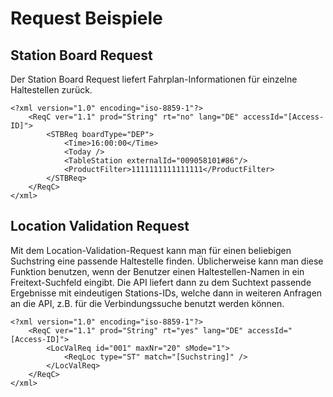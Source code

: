 # Request Beispiele


## Station Board Request

Der Station Board Request liefert Fahrplan-Informationen für einzelne Haltestellen zurück.

	<?xml version="1.0" encoding="iso-8859-1"?>
		<ReqC ver="1.1" prod="String" rt="no" lang="DE" accessId="[Access-ID]">
			<STBReq boardType="DEP"> 
				<Time>16:00:00</Time> 
				<Today /> 
				<TableStation externalId="009058101#86"/> 
				<ProductFilter>1111111111111111</ProductFilter> 
			</STBReq>
		</ReqC>
	</xml>



## Location Validation Request

Mit dem Location-Validation-Request kann man für einen beliebigen Suchstring eine passende Haltestelle finden. Üblicherweise kann man diese Funktion benutzen, wenn der Benutzer einen Haltestellen-Namen in ein Freitext-Suchfeld eingibt. Die API liefert dann zu dem Suchtext passende Ergebnisse mit eindeutigen Stations-IDs, welche dann in weiteren Anfragen an die API, z.B. für die Verbindungssuche benutzt werden können.

    <?xml version="1.0" encoding="iso-8859-1"?>
		<ReqC ver="1.1" prod="String" rt="yes" lang="DE" accessId="[Access-ID]">
			<LocValReq id="001" maxNr="20" sMode="1"> 
				<ReqLoc type="ST" match="[Suchstring]" /> 
			</LocValReq>
		</ReqC>
	</xml>